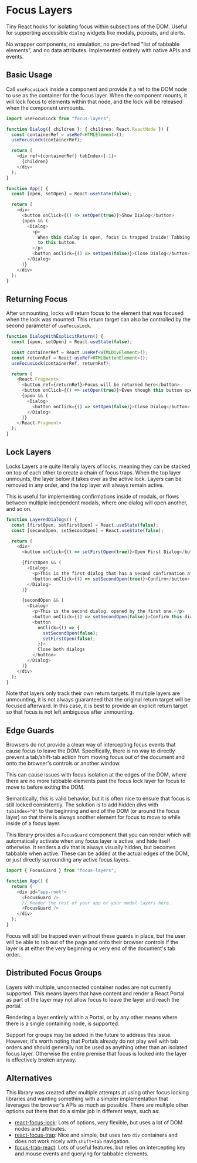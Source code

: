# Focus Layers

Tiny React hooks for isolating focus within subsections of the DOM. Useful for supporting accessible
`dialog` widgets like modals, popouts, and alerts.

No wrapper components, no emulation, no pre-defined "list of tabbable elements", and no data
attributes. Implemented entirely with native APIs and events.

## Basic Usage

Call `useFocusLock` inside a component and provide it a ref to the DOM node to use as the container
for the focus layer. When the component mounts, it will lock focus to elements within that node, and
the lock will be released when the component unmounts.

```typescript
import useFocusLock from "focus-layers";

function Dialog({ children }: { children: React.ReactNode }) {
  const containerRef = useRef<HTMLElement>();
  useFocusLock(containerRef);

  return (
    <div ref={containerRef} tabIndex={-1}>
      {children}
    </div>
  );
}

function App() {
  const [open, setOpen] = React.useState(false);

  return (
    <div>
      <button onClick={() => setOpen(true)}>Show Dialog</button>
      {open && (
        <Dialog>
          <p>
            When this dialog is open, focus is trapped inside! Tabbing will always bring focus back
            to this button.
          </p>
          <button onClick={() => setOpen(false)}>Close Dialog</button>
        </Dialog>
      )}
    </div>
  );
}
```

## Returning Focus

After unmounting, locks will return focus to the element that was focused when the lock was mounted.
This return target can also be controlled by the second parameter of `useFocusLock`.

```typescript
function DialogWithExplicitReturn() {
  const [open, setOpen] = React.useState(false);

  const containerRef = React.useRef<HTMLDivElement>();
  const returnRef = React.useRef<HTMLButtonElement>();
  useFocusLock(containerRef, returnRef);

  return (
    <React.Fragment>
      <button ref={returnRef}>Focus will be returned here</button>
      <button onClick={() => setOpen(true)}>Even though this button opens the Dialog</button>
      {open && (
        <Dialog>
          <button onClick={() => setOpen(false)}>Close Dialog</button>
        </Dialog>
      )}
    </React.Fragment>
  );
}
```

## Lock Layers

Locks Layers are quite literally layers of locks, meaning they can be stacked on top of each other
to create a chain of focus traps. When the top layer unmounts, the layer below it takes over as the
active lock. Layers can be removed in any order, and the top layer will always remain active.

This is useful for implementing confirmations inside of modals, or flows between multiple
independent modals, where one dialog will open another, and so on.

```typescript
function LayeredDialogs() {
  const [firstOpen, setFirstOpen] = React.useState(false);
  const [secondOpen, setSecondOpen] = React.useState(false);

  return (
    <div>
      <button onClick={() => setFirstOpen(true)}>Open First Dialog</button>

      {firstOpen && (
        <Dialog>
          <p>This is the first dialog that has a second confirmation after it.</p>
          <button onClick={() => setSecondOpen(true)}>Confirm</button>
        </Dialog>
      )}

      {secondOpen && (
        <Dialog>
          <p>This is the second dialog, opened by the first one.</p>
          <button onClick={() => setSecondOpen(false)}>Confirm this dialog</button>
          <button
            onClick={() => {
              setSecondOpen(false);
              setFirstOpen(false);
            }}>
            Close both dialogs
          </button>
        </Dialog>
      )}
    </div>
  );
}
```

Note that layers only track their own return targets. If multiple layers are unmounting, it is not
always guaranteed that the original return target will be focused afterward. In this case, it is
best to provide an explicit return target so that focus is not left ambiguous after unmounting.

## Edge Guards

Browsers do not provide a clean way of intercepting focus events that cause focus to leave the DOM.
Specifically, there is no way to directly prevent a tab/shift-tab action from moving focus out of
the document and onto the browser's controls or another window.

This can cause issues with focus isolation at the edges of the DOM, where there are no more tabbable
elements past the focus lock layer for focus to move to before exiting the DOM.

Semantically, this is valid behavior, but it is often nice to ensure that focus is still locked
consistently. The solution is to add hidden divs with `tabindex="0"` to the beginning and end of the
DOM (or around the focus layer) so that there is always another element for focus to move to while
inside of a focus layer.

This library provides a `FocusGuard` component that you can render which will automatically activate
when any focus layer is active, and hide itself otherwise. It renders a div that is always visually
hidden, but becomes tabbable when active. These can be added at the actual edges of the DOM, or just
directly surrounding any active focus layers.

```typescript
import { FocusGuard } from "focus-layers";

function App() {
  return (
    <div id="app-root">
      <FocusGuard />
      // Render the rest of your app or your modal layers here.
      <FocusGuard />
    </div>
  );
}
```

Focus will still be trapped even without these guards in place, but the user will be able to tab out
of the page and onto their browser controls if the layer is at either the very beginning or very end
of the document's tab order.

## Distributed Focus Groups

Layers with multiple, unconnected container nodes are not currently supported. This means layers
that have content and render a React Portal as part of the layer may not allow focus to leave the
layer and reach the portal.

Rendering a layer entirely within a Portal, or by any other means where there is a single containing
node, is supported.

Support for groups may be added in the future to address this issue. However, it's worth noting that
Portals already do not play well with tab orders and should generally not be used as anything other
than an isolated focus layer. Otherwise the entire premise that focus is locked into the layer is
effectively broken anyway.

## Alternatives

This library was created after multiple attempts at using other focus locking libraries and wanting
something with a simpler implementation that leverages the browser's APIs as much as possible. There
are multiple other options out there that do a simlar job in different ways, such as:

- [react-focus-lock](https://github.com/theKashey/react-focus-lock): Lots of options, very flexible,
  but uses a lot of DOM nodes and attributes.
- [react-focus-trap](https://github.com/vigetlabs/react-focus-trap): Nice and simple, but uses two
  `div` containers and does not work nicely with `shift+tab` navigation.
- [focus-trap-react](https://github.com/davidtheclark/focus-trap-react): Lots of useful features,
  but relies on intercepting key and mouse events and querying for tabbable elements.
